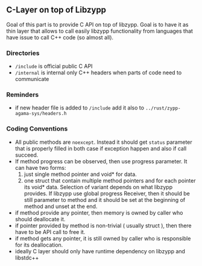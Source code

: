 ## C-Layer on top of Libzypp

Goal of this part is to provide C API on top of libzypp. Goal is to have it as thin layer
that allows to call easily libzypp functionality from languages that have issue to call C++ code (so almost all).

### Directories

- `/include` is official public C API
- `/internal` is internal only C++ headers when parts of code need to communicate

### Reminders

- if new header file is added to `/include` add it also to `../rust/zypp-agama-sys/headers.h`

### Coding Conventions

- All public methods are `noexcept`. Instead it should get `status` parameter that is properly filled in both case if exception happen and also if call succeed.
- If method progress can be observed, then use progress parameter. It can have two forms:
  1. just single method pointer and void* for data.
  2. one struct that contain multiple method pointers and for each pointer its void* data.
  Selection of variant depends on what libzypp provides. If libzypp use global progress Receiver, then
  it should be still parameter to method and it should be set at the beginning of method and unset at the end.
- if method provide any pointer, then memory is owned by caller who should deallocate it.
- if pointer provided by method is non-trivial ( usually struct ), then there have to be API call to free it.
- if method gets any pointer, it is still owned by caller who is responsible for its deallocation.
- ideally C layer should only have runtime dependency on libzypp and libstdc++
